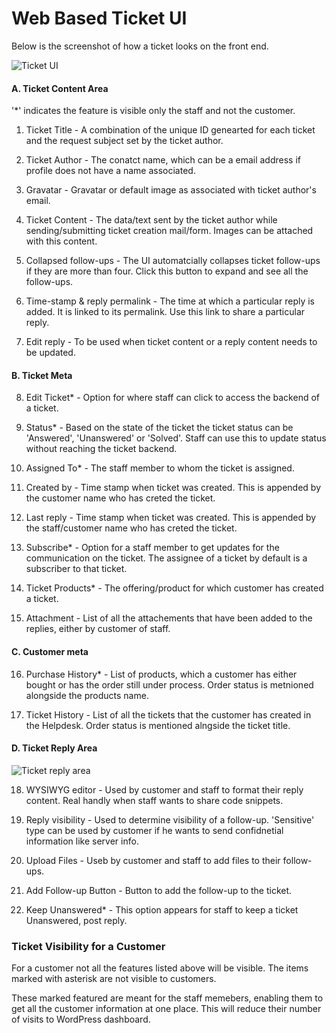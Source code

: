 # Web Based Ticket UI

Below is the screenshot of how a ticket looks on the front end.

![Ticket UI](https://cloud.githubusercontent.com/assets/9676513/6439931/1e39f724-c0fe-11e4-8279-52f04a7ac460.jpg)


 ####  A. Ticket Content Area

'*' indicates the feature is visible only the staff and not the customer.


1. Ticket Title - A combination of the unique ID genearted for each ticket and the request subject set by the ticket author.

2. Ticket Author -  The conatct name, which can be a email address if profile does not have a name associated.

3. Gravatar - Gravatar or default image as associated with ticket author's email.

4. Ticket Content - The data/text sent by the ticket author while sending/submitting ticket creation mail/form. Images can be attached with this content.

5. Collapsed follow-ups - The UI automatcially collapses ticket follow-ups if they are more than four. Click this button to expand and see all the follow-ups.

6. Time-stamp & reply permalink - The time at which a particular reply is added. It is linked to its permalink. Use this link to share a particular reply.

7. Edit reply - To be used when ticket content or a reply content needs to be updated.
#### B. Ticket Meta

8. Edit Ticket* - Option for where staff can click to access the backend of a ticket.

9. Status* - Based on the state of the ticket the ticket status can be 'Answered', 'Unanswered' or 'Solved'. Staff can use this to update status without reaching the ticket backend.

10. Assigned To* - The staff member to whom the ticket is assigned.

11. Created by - Time stamp when ticket was created. This is appended by the customer name who has creted the ticket.

12. Last reply -  Time stamp when ticket was created. This is appended by the staff/customer name who has creted the ticket.

13. Subscribe* - Option for a staff member to get updates for the communication on the ticket. The assignee of a ticket by default is a subscriber to that ticket.

14. Ticket Products* - The offering/product for which customer has created a ticket.

15. Attachment - List of all the attachements that have been added to the replies, either by customer of staff.
#### C. Customer meta

16. Purchase History* - List of products, which a customer has either bought or has the order still under process. Order status is metnioned alongside the products name.

17. Ticket History - List of all the tickets that the customer has created in the Helpdesk. Order status is mentioned alngside the ticket title.
#### D. Ticket Reply Area
![Ticket reply area](https://cloud.githubusercontent.com/assets/9676513/6439933/217fb41e-c0fe-11e4-9401-42173fc20745.jpg)

18. WYSIWYG editor - Used by customer and staff to format their reply content. Real handly when staff wants to share code snippets.

19. Reply visibility - Used to determine visibility of a follow-up. 'Sensitive' type can be used by customer if he wants to send confidnetial information like server info.

20. Upload Files - Useb by customer and staff to add files to their follow-ups.

21. Add Follow-up Button - Button to add the follow-up to the ticket.

22. Keep Unanswered* - This option appears for staff to keep a ticket Unanswered, post reply.


### Ticket Visibility for a Customer
For a customer not all the features listed above will be visible. The items marked with asterisk are not visible to customers.

These marked featured are meant for the staff memebers, enabling them to get all the customer information at one place. This will reduce their number of visits to WordPress dashboard.
